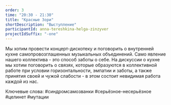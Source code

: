 ```yaml
---
order: 3
time: "20:30 - 21:30"
title: "Красные Зори"
shortDescription: "Выступление"
participantId: anna-tereshkina-helga-zinzyver
projectIdSuffix: "-one"
---
```


Мы хотим провести концерт-дискотеку и поговорить о внутренней кухне самопровозглашенных музыкальных объединений. Само явление нашего коллектива - это способ заботы о себе. На дискуссии о кухне мы хотим поговорить о связях, которые образуются в коллективной работе при условии горизонтальности, эмпатии и заботы, а также принятия своей и чужой слабости - в этом состоит невидимая работа каждой из нас.

Ключевые слова: #синдромсамозванки #серьёзное-несерьёзное #целинет #мутации
